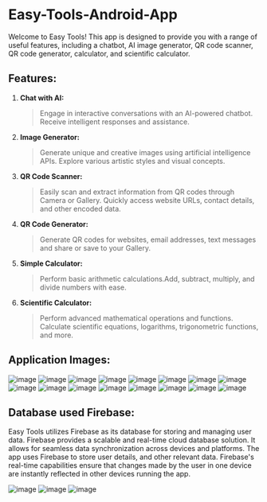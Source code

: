 # Easy-Tools-Android-App
Welcome to Easy Tools! This app is designed to provide you with a range of useful features, including a chatbot, AI image generator, QR code scanner, QR code generator, calculator, and scientific calculator.

## Features:
1. **Chat with AI:**
      >Engage in interactive conversations with an AI-powered chatbot.
      >Receive intelligent responses and assistance.
2. **Image Generator:**
      >Generate unique and creative images using artificial intelligence APIs.
      >Explore various artistic styles and visual concepts.
3. **QR Code Scanner:**
      >Easily scan and extract information from QR codes through Camera or Gallery.
      >Quickly access website URLs, contact details, and other encoded data.
   
4.  **QR Code Generator:**
       >Generate QR codes for websites, email addresses, text messages and share or save to your Gallery.
      
5. **Simple Calculator:**
      >Perform basic arithmetic calculations.Add, subtract, multiply, and divide numbers with ease.
      
6. **Scientific Calculator:**
      >Perform advanced mathematical operations and functions.
      >Calculate scientific equations, logarithms, trigonometric functions, and more.

## Application Images:

![image](https://github.com/skishore04/Easy-Tools-Android-App/assets/108078148/d15689b0-07e0-432c-bf26-9d5d8e85c1bd)
![image](https://github.com/skishore04/Easy-Tools-Android-App/assets/108078148/b4e07c43-2311-4953-b6d8-50bbe3c6fd95)
![image](https://github.com/skishore04/Easy-Tools-Android-App/assets/108078148/efcbd841-f2e5-47f3-822a-4d3fe945db24)
![image](https://github.com/skishore04/Easy-Tools-Android-App/assets/108078148/4bb81c9a-ac61-44b8-a879-4c810bdc7719)
![image](https://github.com/skishore04/Easy-Tools-Android-App/assets/108078148/3b366a92-7595-4ecb-a97e-24adeb2544a0)
![image](https://github.com/skishore04/Easy-Tools-Android-App/assets/108078148/d81f11e8-235b-4af1-8f8f-f98ca3a14520)
![image](https://github.com/skishore04/Easy-Tools-Android-App/assets/108078148/56a27f12-67b9-404a-94cb-9fb90b263522)
![image](https://github.com/skishore04/Easy-Tools-Android-App/assets/108078148/2b2fd90a-3556-4bc1-8bb6-e39e26b71b7c)
![image](https://github.com/skishore04/Easy-Tools-Android-App/assets/108078148/b2bc059f-3b56-490c-8a9f-c432e0af52a8)
![image](https://github.com/skishore04/Easy-Tools-Android-App/assets/108078148/64690f01-0e14-4a0c-bc6c-61c02094ec0f)
![image](https://github.com/skishore04/Easy-Tools-Android-App/assets/108078148/15a0cb85-28bd-4880-97c8-e5dce043dd53)
![image](https://github.com/skishore04/Easy-Tools-Android-App/assets/108078148/258052bc-1d42-40ec-be56-1cc73095057d)
![image](https://github.com/skishore04/Easy-Tools-Android-App/assets/108078148/98ea63c4-59b8-435d-808d-34ef4e2e8128)
![image](https://github.com/skishore04/Easy-Tools-Android-App/assets/108078148/2c9577ad-af95-40f9-a0a6-73edaaa790d4)
![image](https://github.com/skishore04/Easy-Tools-Android-App/assets/108078148/9c3b7389-2829-49b7-b2bd-f282ae1bee00)
![image](https://github.com/skishore04/Easy-Tools-Android-App/assets/108078148/e41ba4d6-0fa2-47e8-b0cc-860fa4ca0a47)

## Database used Firebase:
Easy Tools utilizes Firebase as its database for storing and managing user data. Firebase provides a scalable and real-time cloud database solution. It allows for seamless data synchronization across devices and platforms.
The app uses Firebase to store user details, and other relevant data. Firebase's real-time capabilities ensure that changes made by the user in one device are instantly reflected in other devices running the app.

![image](https://github.com/skishore04/Easy-Tools-Android-App/assets/108078148/37a9c0ad-47e5-45e6-9214-b28293d52216)
![image](https://github.com/skishore04/Easy-Tools-Android-App/assets/108078148/7118a6ac-ac80-4e0e-8c1f-9ce15df5824a)
![image](https://github.com/skishore04/Easy-Tools-Android-App/assets/108078148/38c8fb8b-cbd6-4522-89e1-8b2080ac1528)


